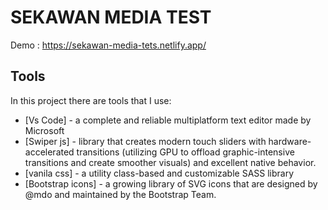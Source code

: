 # SEKAWAN MEDIA TEST

Demo : https://sekawan-media-tets.netlify.app/

## Tools

In this project there are tools that I use:

- [Vs Code] - a complete and reliable multiplatform text editor made by Microsoft
- [Swiper js] - library that creates modern touch sliders with hardware-accelerated transitions (utilizing GPU to offload graphic-intensive transitions and create smoother visuals) and excellent native behavior.
- [vanila css] -  a utility class-based and customizable SASS library
- [Bootstrap icons] -  a growing library of SVG icons that are designed by @mdo and maintained by the Bootstrap Team.